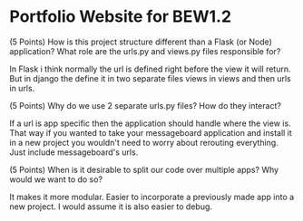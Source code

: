 # Portfolio Website for BEW1.2

(5 Points) How is this project structure different than a Flask (or Node) application? What role are the urls.py and views.py files responsible for?

In Flask i think normally the url is defined right before the view it will return. But in django the define it in two separate files views in views and then urls in urls.

(5 Points) Why do we use 2 separate urls.py files? How do they interact?

If a url is app specific then the application should handle where the view is. That way if you wanted to take your messageboard application and install it in a new project you wouldn't need to worry about rerouting everything. Just include messageboard's urls.

(5 Points) When is it desirable to split our code over multiple apps? Why would we want to do so?

It makes it more modular. Easier to incorporate a previously made app into a new project. I would assume it is also easier to debug.

